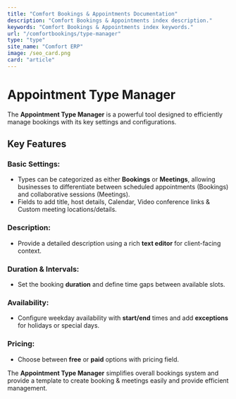 ```yaml
---
title: "Comfort Bookings & Appointments Documentation"
description: "Comfort Bookings & Appointments index description."
keywords: "Comfort Bookings & Appointments index keywords."
url: "/comfortbookings/type-manager"
type: "type"
site_name: "Comfort ERP"
image: /seo_card.png
card: "article"
---
```


# Appointment Type Manager

The **Appointment Type Manager** is a powerful tool designed to efficiently manage bookings with its key settings and configurations.

## Key Features ##

### **Basic Settings**:
+ Types can be categorized as either **Bookings** or **Meetings**, allowing businesses to differentiate between scheduled appointments (Bookings) and collaborative sessions (Meetings).
+ Fields to add title, host details, Calendar, Video conference links & Custom meeting locations/details.

### **Description**:
+ Provide a detailed description using a rich **text editor** for client-facing context.

### **Duration & Intervals**:
+ Set the booking **duration** and define time gaps between available slots.

### **Availability**:
+ Configure weekday availability with **start/end** times and add **exceptions** for holidays or special days.

### **Pricing**:
+ Choose between **free** or **paid** options with pricing field.

The **Appointment Type Manager** simplifies overall bookings system and provide a template to create booking & meetings easily and provide efficient management.
